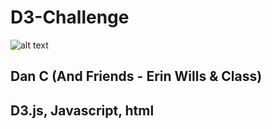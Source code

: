 # D3-Challenge

![alt text](https://media.giphy.com/media/v2xIous7mnEYg/giphy.gif)
## Dan C (And Friends - Erin Wills & Class)
## D3.js, Javascript, html

